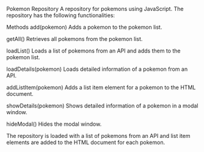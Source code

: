 Pokemon Repository
A repository for pokemons using JavaScript. The repository has the following functionalities:

Methods
add(pokemon)
Adds a pokemon to the pokemon list.

getAll()
Retrieves all pokemons from the pokemon list.

loadList()
Loads a list of pokemons from an API and adds them to the pokemon list.

loadDetails(pokemon)
Loads detailed information of a pokemon from an API.

addListItem(pokemon)
Adds a list item element for a pokemon to the HTML document.

showDetails(pokemon)
Shows detailed information of a pokemon in a modal window.

hideModal()
Hides the modal window.

The repository is loaded with a list of pokemons from an API and list item elements are added to the HTML document for each pokemon.
